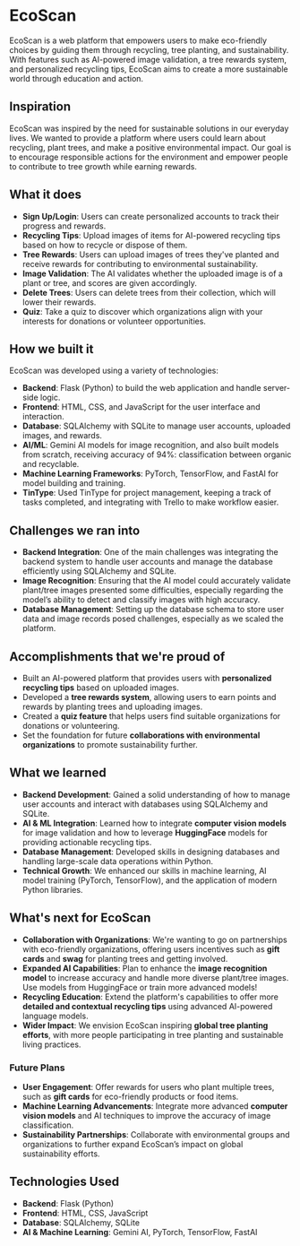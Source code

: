 # EcoScan

EcoScan is a web platform that empowers users to make eco-friendly choices by guiding them through recycling, tree planting, and sustainability. With features such as AI-powered image validation, a tree rewards system, and personalized recycling tips, EcoScan aims to create a more sustainable world through education and action.

## Inspiration
EcoScan was inspired by the need for sustainable solutions in our everyday lives. We wanted to provide a platform where users could learn about recycling, plant trees, and make a positive environmental impact. Our goal is to encourage responsible actions for the environment and empower people to contribute to tree growth while earning rewards.

## What it does
- **Sign Up/Login**: Users can create personalized accounts to track their progress and rewards.
- **Recycling Tips**: Upload images of items for AI-powered recycling tips based on how to recycle or dispose of them.
- **Tree Rewards**: Users can upload images of trees they've planted and receive rewards for contributing to environmental sustainability.
- **Image Validation**: The AI validates whether the uploaded image is of a plant or tree, and scores are given accordingly.
- **Delete Trees**: Users can delete trees from their collection, which will lower their rewards.
- **Quiz**: Take a quiz to discover which organizations align with your interests for donations or volunteer opportunities.

## How we built it
EcoScan was developed using a variety of technologies:
- **Backend**: Flask (Python) to build the web application and handle server-side logic.
- **Frontend**: HTML, CSS, and JavaScript for the user interface and interaction.
- **Database**: SQLAlchemy with SQLite to manage user accounts, uploaded images, and rewards.
- **AI/ML**: Gemini AI models for image recognition, and also built models from scratch, receiving accuracy of 94%: classification between organic and recyclable.
- **Machine Learning Frameworks**: PyTorch, TensorFlow, and FastAI for model building and training.
- **TinType**: Used TinType for project management, keeping a track of tasks completed, and integrating with Trello to make workflow easier.

## Challenges we ran into
- **Backend Integration**: One of the main challenges was integrating the backend system to handle user accounts and manage the database efficiently using SQLAlchemy and SQLite.
- **Image Recognition**: Ensuring that the AI model could accurately validate plant/tree images presented some difficulties, especially regarding the model’s ability to detect and classify images with high accuracy.
- **Database Management**: Setting up the database schema to store user data and image records posed challenges, especially as we scaled the platform.

## Accomplishments that we're proud of
- Built an AI-powered platform that provides users with **personalized recycling tips** based on uploaded images.
- Developed a **tree rewards system**, allowing users to earn points and rewards by planting trees and uploading images.
- Created a **quiz feature** that helps users find suitable organizations for donations or volunteering.
- Set the foundation for future **collaborations with environmental organizations** to promote sustainability further.

## What we learned
- **Backend Development**: Gained a solid understanding of how to manage user accounts and interact with databases using SQLAlchemy and SQLite.
- **AI & ML Integration**: Learned how to integrate **computer vision models** for image validation and how to leverage **HuggingFace** models for providing actionable recycling tips.
- **Database Management**: Developed skills in designing databases and handling large-scale data operations within Python.
- **Technical Growth**: We enhanced our skills in machine learning, AI model training (PyTorch, TensorFlow), and the application of modern Python libraries.

## What's next for EcoScan
- **Collaboration with Organizations**: We're wanting to go on partnerships with eco-friendly organizations, offering users incentives such as **gift cards** and **swag** for planting trees and getting involved.
- **Expanded AI Capabilities**: Plan to enhance the **image recognition model** to increase accuracy and handle more diverse plant/tree images. Use models from HuggingFace or train more advanced models!
- **Recycling Education**: Extend the platform's capabilities to offer more **detailed and contextual recycling tips** using advanced AI-powered language models.
- **Wider Impact**: We envision EcoScan inspiring **global tree planting efforts**, with more people participating in tree planting and sustainable living practices.

### Future Plans
- **User Engagement**: Offer rewards for users who plant multiple trees, such as **gift cards** for eco-friendly products or food items.
- **Machine Learning Advancements**: Integrate more advanced **computer vision models** and AI techniques to improve the accuracy of image classification.
- **Sustainability Partnerships**: Collaborate with environmental groups and organizations to further expand EcoScan’s impact on global sustainability efforts.

## Technologies Used
- **Backend**: Flask (Python)
- **Frontend**: HTML, CSS, JavaScript
- **Database**: SQLAlchemy, SQLite
- **AI & Machine Learning**: Gemini AI, PyTorch, TensorFlow, FastAI
